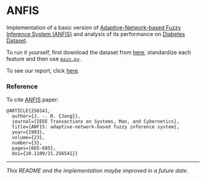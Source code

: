 # ANFIS

Implementation of a basic version of [Adaptive-Network-based Fuzzy Inference System (ANFIS)](https://ieeexplore.ieee.org/document/256541) and analysis of its performance on [Diabetes Dataset](https://www.kaggle.com/uciml/pima-indians-diabetes-database).

To run it yourself, first download the dataset from [here](https://www.kaggle.com/uciml/pima-indians-diabetes-database), standardize each feature and then use [`main.py`](main.py).

To see our report, click [here](report.pdf).

### Reference
To cite [ANFIS](https://ieeexplore.ieee.org/document/256541) paper:
```
@ARTICLE{256541,
  author={J. -. R. {Jang}},
  journal={IEEE Transactions on Systems, Man, and Cybernetics}, 
  title={ANFIS: adaptive-network-based fuzzy inference system}, 
  year={1993},
  volume={23},
  number={3},
  pages={665-685},
  doi={10.1109/21.256541}}
```


---
*This README and the implementation maybe improved in a future date.*

